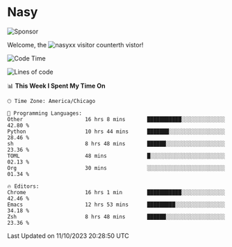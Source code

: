 # Nasy

<!--
<p align="center">
<img height="200" src="https://github-readme-stats.vercel.app/api?username=nasyxx&count_private=true&show_icons=true&theme=dracula&include_all_commits=true"/>
<img height="200" src="https://github-readme-stats.vercel.app/api/top-langs/?username=nasyxx&theme=dracula&hide=html,jupyter+notebook&count_private=true&show_icons=true"/>
</p>

  
----------------
-->

![Sponsor](https://img.shields.io/static/v1.svg?label=Sponsor&message=%E2%9D%A4&logo=GitHub&style=flat&color=pink)
 
Welcome, the ![nasyxx visitor counter](https://count.getloli.com/get/@nasyxx?theme=rule34)th vistor!
 
<!--START_SECTION:waka-->
![Code Time](http://img.shields.io/badge/Code%20Time-3%2C792%20hrs%2040%20mins-blue)

![Lines of code](https://img.shields.io/badge/From%20Hello%20World%20I%27ve%20Written-6.3%20million%20lines%20of%20code-blue)

📊 **This Week I Spent My Time On** 

```text
🕑︎ Time Zone: America/Chicago

💬 Programming Languages: 
Other                    16 hrs 8 mins       ███████████░░░░░░░░░░░░░░   42.80 % 
Python                   10 hrs 44 mins      ███████░░░░░░░░░░░░░░░░░░   28.46 % 
sh                       8 hrs 48 mins       ██████░░░░░░░░░░░░░░░░░░░   23.36 % 
TOML                     48 mins             █░░░░░░░░░░░░░░░░░░░░░░░░   02.13 % 
Org                      30 mins             ░░░░░░░░░░░░░░░░░░░░░░░░░   01.34 % 

🔥 Editors: 
Chrome                   16 hrs 1 min        ███████████░░░░░░░░░░░░░░   42.46 % 
Emacs                    12 hrs 53 mins      █████████░░░░░░░░░░░░░░░░   34.18 % 
Zsh                      8 hrs 48 mins       ██████░░░░░░░░░░░░░░░░░░░   23.36 % 
```


 Last Updated on 11/10/2023 20:28:50 UTC
<!--END_SECTION:waka-->

<!-- ![visitors](https://visitor-badge.laobi.icu/badge?page_id=nasyxx.nasyxx) -->
